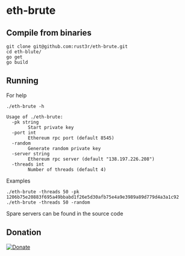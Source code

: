 # eth-brute

## Compile from binaries

```
git clone git@github.com:rust3r/eth-brute.git
cd eth-blute/
go get
go build
```

## Running
For help
```
./eth-brute -h

Usage of ./eth-brute:
  -pk string
        Start private key
  -port int
        Ethereum rpc port (default 8545)
  -random
        Generate random private key
  -server string
        Ethereum rpc server (default "138.197.226.208")
  -threads int
        Number of threads (default 4)

```
Examples
```
./eth-brute -threads 50 -pk 1206b75e20883f695a49bbabd1f26e5d30afb75e4a9e3989a89d779d4a3a1c92
./eth-brute -threads 50 -random
```
Spare servers can be found in the source code

## Donation
 [![Donate](https://brianmacdonald.github.io/Ethonate/svg/eth-donate-blue.svg)](https://brianmacdonald.github.io/Ethonate/address#0xCE798299aE1963dB012C07C0efaA43Ceee524880)
